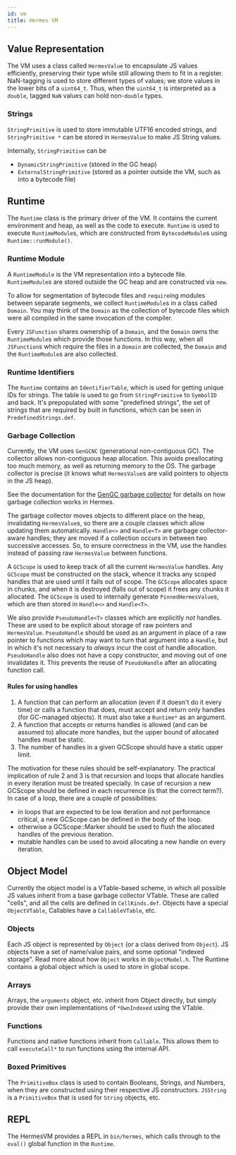 ```yaml
---
id: vm
title: Hermes VM
---
```


## Value Representation

The VM uses a class called `HermesValue` to encapsulate JS values efficiently,
preserving their type while still allowing them to fit in a register.
NaN-tagging is used to store different types of values;
we store values in the lower bits of a `uint64_t`.
Thus, when the `uint64_t` is interpreted as a `double`,
tagged `NaN` values can hold non-`double` types.

### Strings

`StringPrimitive` is used to store immutable UTF16 encoded strings,
and `StringPrimitive *` can be stored in `HermesValue` to make JS String values.

Internally, `StringPrimitive` can be
- `DynamicStringPrimitive` (stored in the GC heap)
- `ExternalStringPrimitive` (stored as a pointer outside the VM, such as into a bytecode file)

## Runtime

The `Runtime` class is the primary driver of the VM.
It contains the current environment and heap, as well as the code to execute.
`Runtime` is used to execute `RuntimeModule`s,
which are constructed from `BytecodeModule`s using `Runtime::runModule()`.

### Runtime Module

A `RuntimeModule` is the VM representation into a bytecode file.
`RuntimeModule`s are stored outside the GC heap and are constructed via `new`.

To allow for segmentation of bytecode files and `require`ing modules between
separate segments, we collect `RuntimeModule`s in a class called `Domain`.
You may think of the `Domain` as the collection of bytecode files which were
all compiled in the same invocation of the compiler.

Every `JSFunction` shares ownership of a `Domain`, and the `Domain` owns
the `RuntimeModule`s which provide those functions. In this way, when all
`JSFunction`s which require the files in a `Domain` are collected,
the `Domain` and the `RuntimeModule`s are also collected.

### Runtime Identifiers

The `Runtime` contains an `IdentifierTable`,
which is used for getting unique IDs for strings.
The table is used to go from `StringPrimitive` to `SymbolID` and back.
It's prepopulated with some "predefined strings",
the set of strings that are required by built in functions,
which can be seen in `PredefinedStrings.def`.

### Garbage Collection

Currently, the VM uses `GenGCNC` (generational non-contiguous GC).
The collector allows non-contiguous heap allocation.
This avoids preallocating too much memory, as well as returning memory to the OS.
The garbage collector is precise
(it knows what `HermesValue`s are valid pointers to objects in the JS heap).

See the documentation for the [GenGC garbage collector](./GenGC.md) for details
on how garbage collection works in Hermes.

The garbage collector moves objects to different place on the heap,
invalidating `HermesValue`s,
so there are a couple classes which allow updating them automatically.
`Handle<>` and `Handle<T>` are garbage collector-aware handles;
they are moved if a collection occurs in between two successive accesses.
So, to ensure correctness in the VM,
use the handles instead of passing raw `HermesValue` between functions.

A `GCScope` is used to keep track of all the current `HermesValue` handles.
Any `GCScope` must be constructed on the stack,
whence it tracks any scoped handles that are used until it falls out of scope.
The `GCScope` allocates space in chunks,
and when it is destroyed (falls out of scope) it frees any chunks it allocated.
The `GCScope` is used to internally generate `PinnedHermesValue`s,
which are then stored in `Handle<>` and `Handle<T>`.

We also provide `PseudoHandle<T>` classes which are explicitly *not* handles.
These are used to be explicit about storage of raw pointers and `HermesValue`.
`PseudoHandle` should be used as an argument in place of a raw pointer to
functions which may want to turn that argument into a `Handle`,
but in which it's not necessary to *always* incur the cost of handle allocation.
`PseudoHandle` also does not have a copy constructor,
and moving out of one invalidates it.
This prevents the reuse of `PseudoHandle` after an allocating function call.

#### Rules for using handles

1. A function that can perform an allocation (even if it doesn't do it every
   time) or calls a function that does, must accept and return only handles
   (for GC-managed objects). It must also take a `Runtime*` as an argument.
2. A function that accepts or returns handles is allowed (and can be assumed
   to) allocate more handles, but the upper bound of allocated handles must be
   static.
3. The number of handles in a given GCScope should have a static upper limit.

The motivation for these rules should be self-explanatory.  The practical
implication of rule 2 and 3 is that recursion and loops that allocate handles
in every iteration must be treated specially.  In case of recursion a new
GCScope should be defined in each recurrence (is that the correct term?).  In
case of a loop, there are a couple of possibilities:

- in loops that are expected to be low iteration and not performance critical,
  a new GCScope can be defined in the body of the loop.
- otherwise a GCScope::Marker should be used to flush the allocated handles of
  the previous iteration.
- mutable handles can be used to avoid allocating a new handle on every
  iteration.

## Object Model

Currently the object model is a VTable-based scheme,
in which all possible JS values inherit from a base garbage collector VTable.
These are called "cells", and all the cells are defined in `CellKinds.def`.
Objects have a special `ObjectVTable`, Callables have a `CallableVTable`, etc.

### Objects

Each JS object is represented by `Object` (or a class derived from `Object`).
JS objects have a set of name/value pairs, and some optional "indexed storage".
Read more about how `Object` works in `ObjectModel.h`.
The Runtime contains a global object which is used to store in global scope.

### Arrays

Arrays, the `arguments` object, etc. inherit from Object directly,
but simply provide their own implementations of `*OwnIndexed` using the VTable.

### Functions

Functions and native functions inherit from `Callable`.
This allows them to call `executeCall*` to run functions using the internal API.

### Boxed Primitives

The `PrimitiveBox` class is used to contain Booleans, Strings, and Numbers,
when they are constructed using their respective JS constructors.
`JSString` is a `PrimitiveBox` that is used for `String` objects, etc.

## REPL

The HermesVM provides a REPL in `bin/hermes`,
which calls through to the `eval()` global function in the `Runtime`.
